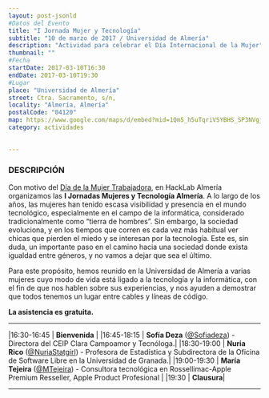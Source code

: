 ```yaml
---
layout: post-jsonld
#Datos del Evento
title: "I Jornada Mujer y Tecnología"
subtitle: "10 de marzo de 2017 / Universidad de Almería"
description: "Actividad para celebrar el Día Internacional de la Mujer"
thumbnail: ""
#Fecha
startDate: 2017-03-10T16:30
endDate: 2017-03-10T19:30
#Lugar
place: "Universidad de Almería"
street: Ctra. Sacramento, s/n,
locality: "Almería, Almería"
postalCode: "04120"
map: https://www.google.com/maps/d/embed?mid=1Qm5_h5uTqriVSYBHS_SP3NVgjHc
category: actividades

   
---
```


### DESCRIPCIÓN
Con motivo del [Día de la Mujer Trabajadora](https://es.wikipedia.org/wiki/D%C3%ADa_Internacional_de_la_Mujer), en HackLab Almería organizamos las **I Jornadas Mujeres y Tecnología Almería**. 
A lo largo de los años, las mujeres han tenido escasa visibilidad y presencia en el mundo tecnológico, especialmente en el campo de la informática, considerado tradicionalmente como “tierra de hombres”. 
Sin embargo, la sociedad evoluciona, y en los tiempos que corren es cada vez más habitual ver chicas que pierden el miedo y se interesan por la tecnología. 
Este es, sin duda, un importante paso en el camino hacia una sociedad donde exista igualdad entre géneros, y no vamos a dejar 
que sea el último. 

Para este propósito, hemos reunido en la Universidad de Almería a varias mujeres cuyo modo de vida está ligado a la tecnología y la informática, con el fin de que nos hablen sobre sus experiencias, y nos ayuden a demostrar que todos tenemos un lugar entre cables y líneas de código. 

**La asistencia es gratuita.**

---

|16:30-16:45 | **Bienvenida** |
|16:45-18:15 | **Sofía Deza** ([@Sofiadeza](http://twitter.com/sofiadeza)) - Directora del CEIP Clara Campoamor y Tecnóloga.|
|18:30-19:00 | **Nuria Rico** ([@NuriaStatgirl](http://twitter.com/NuriaStatgirl)) - Profesora de Estadística y Subdirectora de la Oficina de Software Libre en la Universidad de Granada.|
|19:00-19:30 | **María Tejeira** ([@MTejeira](http://twitter.com/MTejeira)) - Consultora tecnológica en Rossellimac-Apple Premium Resseller, Apple Product Profesional |
|19:30 | **Clausura**|

---

